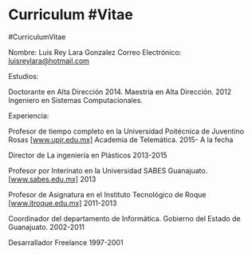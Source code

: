 # Curriculum #Vitae
#CurriculumVitae

Nombre: Luis Rey Lara Gonzalez
Correo Electrónico: luisreylara@hotmail.com


Estudios:

Doctorante en Alta Dirección 2014.
Maestría en Alta Dirección. 2012
Ingeniero en Sistemas Computacionales. 

Experiencia:

Profesor de tiempo completo en la Universidad Poitécnica de Juventino Rosas [www.upjr.edu.mx] Academia de Telemática. 2015- A la fecha

Director de La ingeniería en Plásticos 2013-2015

Profesor por Interinato en la Universidad SABES Guanajuato. [www.sabes.edu.mx] 2013

Profesor de Asignatura en el Instituto Tecnológico de Roque [www.itroque.edu.mx] 2011-2013

Coordinador del departamento de Informática. Gobierno del Estado de Guanajuato. 2002-2011

Desarrallador Freelance 1997-2001
